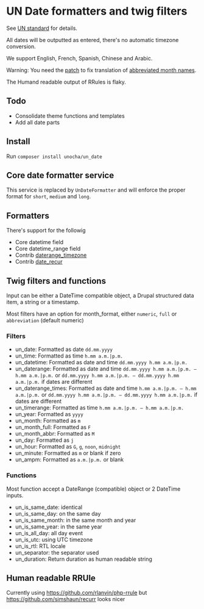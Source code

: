 # UN Date formatters and twig filters

See [UN standard](https://www.un.org/dgacm/en/content/editorial-manual/numbers-dates-time#dates) for details.

All dates will be outputted as entered, there's no automatic timezone conversion.

We support English, French, Spanish, Chinese and Arabic.

Warning: You need the [patch](https://www.drupal.org/files/issues/2021-12-25/3004425-41.patch)
to fix translation of [abbreviated month names](https://www.drupal.org/node/3004425).

The Humand readable output of RRules is flaky.

## Todo

- Consolidate theme functions and templates
- Add all date parts

## Install

Run `composer install unocha/un_date`

## Core date formatter service

This service is replaced by `UnDateFormatter` and will enforce the proper format for `short`, `medium` and `long`.

## Formatters

There's support for the followig

- Core datetime field
- Core datetime_range field
- Contrib [daterange_timezone](https://www.drupal.org/project/datetime_range_timezone)
- Contrib [date_recur](https://www.drupal.org/project/date_recur)

## Twig filters and functions

Input can be either a DateTime compatible object, a Drupal structured data item, a string or a timestamp.

Most filters have an option for month_format, either `numeric`, `full` or `abbreviation` (default numeric)

### Filters

- un_date: Formatted as date `dd.mm.yyyy`
- un_time: Formatted as time `h.mm a.m.|p.m.`
- un_datetime: Formatted as date and time `dd.mm.yyyy h.mm a.m.|p.m.`
- un_daterange: Formatted as date and time `dd.mm.yyyy h.mm a.m.|p.m. — h.mm a.m.|p.m.` or `dd.mm.yyyy h.mm a.m.|p.m. — dd.mm.yyyy h.mm a.m.|p.m.` if dates are different
- un_daterange_times: Formatted as date and time `h.mm a.m.|p.m. — h.mm a.m.|p.m.` or `dd.mm.yyyy h.mm a.m.|p.m. — dd.mm.yyyy h.mm a.m.|p.m.` if dates are different
- un_timerange: Formatted as time `h.mm a.m.|p.m. — h.mm a.m.|p.m.`
- un_year: Formatted as `yyyy`
- un_month: Formatted as `m`
- un_month_full: Formatted as `F`
- un_month_abbr: Formatted as `M`
- un_day: Formatted as `j`
- un_hour: Formatted as `G`, `g`, `noon`, `midnight`
- un_minute: Formatted as `m` or blank if zero
- un_ampm: Formatted as `a.m.|p.m.` or blank

### Functions

Most function accept a DateRange (compatible) object or 2 DateTime inputs.

- un_is_same_date: identical
- un_is_same_day: on the same day
- un_is_same_month: in the same month and year
- un_is_same_year: in the same year
- un_is_all_day: all day event
- un_is_utc: using UTC timezone
- un_is_rtl: RTL locale
- un_separator: the separator used
- un_duration: Return duration as human readable string

## Human readable RRUle

Currently using https://github.com/rlanvin/php-rrule but https://github.com/simshaun/recurr looks nicer
